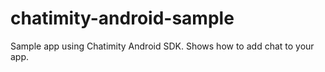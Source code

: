 # chatimity-android-sample
Sample app using Chatimity Android SDK. Shows how to add chat to your app.
